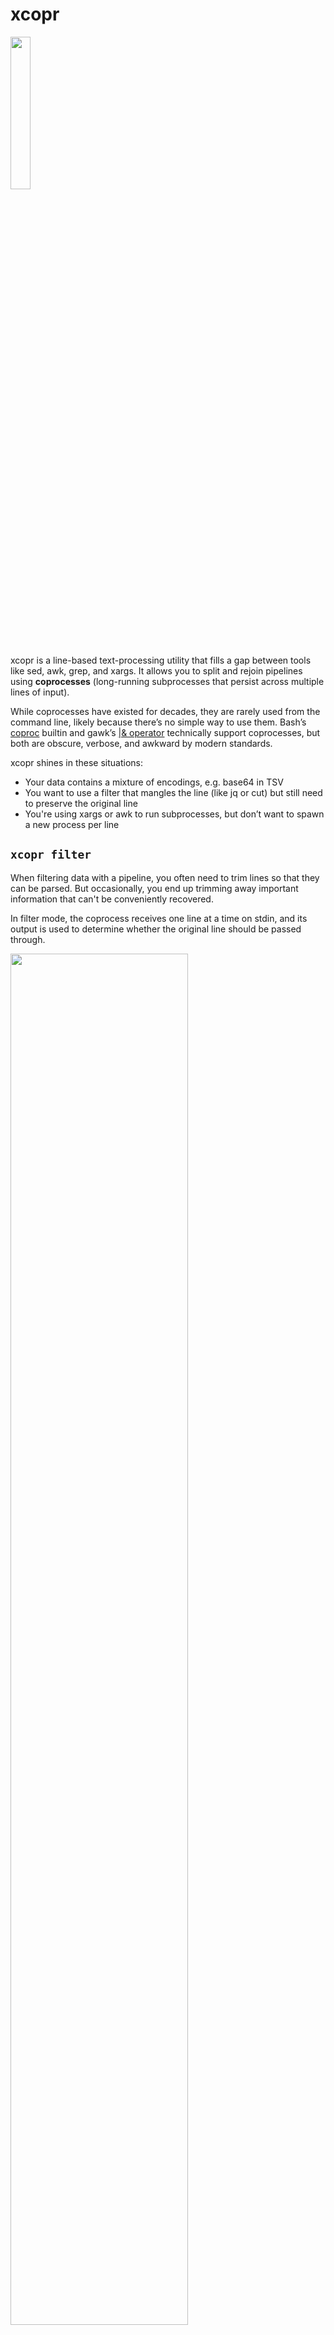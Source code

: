 # xcopr

<img src="./images/xcopr_small.svg" width="25%">

xcopr is a line-based text-processing utility that fills a gap between tools like
sed, awk, grep, and xargs. It allows you to split and rejoin pipelines using
**coprocesses** (long-running subprocesses that persist across multiple lines of
input).

While coprocesses have existed for decades, they are rarely used from the command
line, likely because there’s no simple way to use them. Bash’s
[coproc](https://www.gnu.org/software/bash/manual/html_node/Coprocesses.html) builtin
and gawk’s [|&
operator](https://www.gnu.org/software/gawk/manual/html_node/Two_002dway-I_002fO.html)
technically support coprocesses, but both are obscure, verbose, and awkward by modern
standards.

xcopr shines in these situations:
- Your data contains a mixture of encodings, e.g. base64 in TSV
- You want to use a filter that mangles the line (like jq or cut) but still need to
  preserve the original line
- You're using xargs or awk to run subprocesses, but don’t want to spawn a new
  process per line

## `xcopr filter`
When filtering data with a pipeline, you often need to trim lines so that they can be
parsed. But occasionally, you end up trimming away important information that can't
be conveniently recovered.

In filter mode, the coprocess receives one line at a time on stdin, and its output is
used to determine whether the original line should be passed through.

<img src="./images/xcopr_filter.svg" width="75%">

### Example
Imagine we have lines of JSON-in-TSV:
```txt
# input.tsv
alice	{"foo":0,"bar":1}
billy	{"foo":1,"bar":1}
charlie	{"bar":0,"foo":1}
```
We want to filter this data to produce a list of users who have `.foo != .bar`. We
could use:
```bash
$ cut -f2 input.tsv | jq -c 'select(.foo != .bar)'
{"foo":0,"bar":1}
{"bar":0,"foo":1}
```
...but then we'd lose the usernames. With xcopr, you get to keep your original data,
even if you use a line-mangling filter.

#### Solution with `xcopr f[ilter]`
```bash
$ xcopr f -x 'cut -f2 | jq ".foo != .bar"' -p true < input.tsv
alice	{"foo":0,"bar":1}
charlie	{"bar":0,"foo":1}
```
Arguments:
* `-x 'cut -f2 | jq ".foo != .bar"'`: the coprocess; this happens to print `true`
  when `.foo != .bar`.
* `-p true`: output original lines whose coprocess output matches the pattern `true`.

<img src="./images/xcopr_filter_annotated.svg">

Here, we're telling xcopr to start the coprocess, pipe each line to it, and look for
the pattern `true` in its output. Matching lines are emitted **in their original,
unmangled form.**

Remember: the coprocess is **spawned only once**. It's a long-running program that
handles all input lines. Contrast this with a traditional shell loop, which would
invoke `jq` separately for every input line.

## `xcopr map`
In map mode, the coprocess generates values which can be injected back into the main
process's output.

<img src="./images/xcopr_map.svg" width="75%">

### Example
Suppose you have a file containing lines of JSON with a field called `"url"`. You
want to extract the host component of each record's URL and stick it in a new field
called `"host"`.

```json
{"name":"alice","url":"https://foo.com"}
{"name":"billy","url":"http://1.2.3.4:8000/api"}
```

It's not hard to extract the host from a URL. But how would you do it reliably for
URLs embedded in JSON?

#### Solution with `xcopr m[ap]`
For readability, let's use an imaginary tool called `host-from-url` to extract the
hosts. In reality, you could use the Ruby one-liner
`ruby -r uri -ne 'u = URI($_.chomp); puts(u.host || "")'` (this reads from stdin and
processes all lines with a single invocation).

```bash
xcopr m -I% -x 'jq .url | host-from-url' jq '.host = "%"' < input.json

#               ^----- coprocess -----^
```
Arguments:
* `-I%`: like with xargs, this defines a placeholder string (`%` in this example) for
  the values generated by the coprocess.
* `-x 'jq .url | host-from-url'`: the coprocess; this outputs the host component
  extracted from each JSON record's `"url"` field.

<img src="./images/xcopr_map_example.svg" width="75%">

The coprocess `jq .url | host-from-url` extracts the hosts, which are then inserted
into the output of the main command, `jq '.host = "%"'`.

## Using `$[]`
For cleaner, more-intuitive interpolation, you can use `$[]` to embed your coprocess
command in your main one:

```bash
xcopr map jq '.host = "$[jq .url | host-from-url]"' < input.json

#                        ^----- coprocess -----^
```

<img src="./images/xcopr_map_example_interp.svg" width="75%">

This has the same behavior as the `-I%` version; it's just another way to write it.

## Multiple Coprocesses
Map mode supports **multiple coprocesses**.

Continuing with the URL-parsing example, imagine you want to extract the port from
the URL as well. Again, we'll use an imaginary tool, `port-from-url`, instead of a
real command.

```bash
xcopr m jq '
    .host = "$[jq .url | host-from-url]"
  | .port =  $[jq .url | port-from-url]
' < input.json
```

<img src="./images/xcopr_map_multiple.svg">

This is great, but it duplicates some work: we're running two copies of `jq .url`.

If you want to avoid this, you can insert a preliminary coprocess that feeds into the
downstream ones:

```bash
xcopr m \
  -x 'jq .url' \
  jq '.host = "$[host-from-url]" | .port = $[port-from-url]' \
  < input.json
```

<img src="./images/xcopr_map_multiple_prelim.svg">
